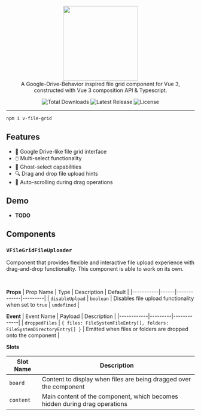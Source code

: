 <p align="center">
    <a href="https://vcalendar.io/" target="_blank">
      <img width="200" src="https://i.imgur.com/NzMBpZ2.pngv-calendar/hero.png">
    </a>
    <br>
    A Google-Drive-Behavior inspired file grid component for Vue 3, constructed with Vue 3 composition API & Typescript.
</p>

<p align="center">
    <img src="https://img.shields.io/npm/dt/v-file-grid.svg" alt="Total Downloads">
    <img src="https://img.shields.io/npm/v/v-file-grid.svg" alt="Latest Release">
    <!-- <img src="https://img.shields.io/npm/v/v-file-grid.svg" alt="Next Release"> -->
    <img src="https://img.shields.io/npm/l/v-file-grid.svg" alt="License">
</p>

---

```bash
npm i v-file-grid
```

## Features

- 📂 Google Drive-like file grid interface
- 🖱️ Multi-select functionality
- 👻 Ghost-select capabilities
- 🔍 Drag and drop file upload hints
- 📜 Auto-scrolling during drag operations

## Demo

- **TODO**

## Components

### `VFileGridFileUploader`

<p>Component that provides flexible and interactive file upload experience with drag-and-drop functionality. This component is able to work on its own.</p>

<br/>

**Props**
| Prop Name | Type | Description | Default |
|-----------|------|-------------|---------|
| `disableUpload` | `boolean` | Disables file upload functionality when set to `true` | `undefined` |

**Event**
| Event Name | Payload | Description |
|------------|---------|-------------|
| `droppedFiles` | `{ files: FileSystemFileEntry[], folders: FileSystemDirectoryEntry[] }` | Emitted when files or folders are dropped onto the component |

**Slots**

| Slot Name | Description                                                                |
| --------- | -------------------------------------------------------------------------- |
| `board`   | Content to display when files are being dragged over the component         |
| `content` | Main content of the component, which becomes hidden during drag operations |
